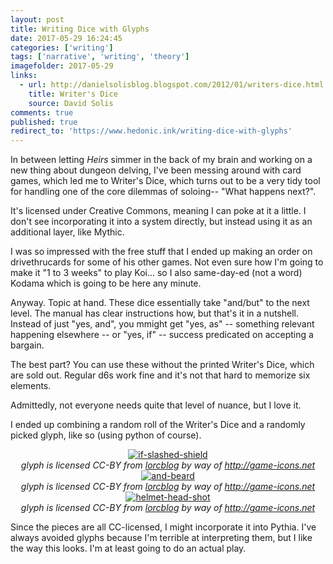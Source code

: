 ```yaml
---
layout: post
title: Writing Dice with Glyphs
date: 2017-05-29 16:24:45
categories: ['writing']
tags: ['narrative', 'writing', 'theory']
imagefolder: 2017-05-29
links:
  - url: http://danielsolisblog.blogspot.com/2012/01/writers-dice.html
    title: Writer's Dice
    source: David Solis
comments: true
published: true
redirect_to: 'https://www.hedonic.ink/writing-dice-with-glyphs'
---
```


In between letting *Heirs* simmer in the back of my brain and working on a new thing about dungeon delving, I've been messing around with card games, which led me to Writer's Dice, which turns out to be a very tidy tool for handling one of the core dilemmas of soloing-- "What happens next?".

It's licensed under Creative Commons, meaning I can poke at it a little. I don't see incorporating it into a system directly, but instead using it as an additional layer, like Mythic.

<!--more-->

I was so impressed with the free stuff that I ended up making an order on drivethrucards for some of his other games. Not even sure how I'm going to make it "1 to 3 weeks" to play Koi... so I also same-day-ed (not a word) Kodama which is going to be here any minute.

Anyway. Topic at hand. These dice essentially take "and/but" to the next level. The manual has clear instructions how, but that's it in a nutshell. Instead of just "yes, and", you mmight get "yes, as" -- something relevant happening elsewhere -- or "yes, if" -- success predicated on accepting a bargain.

The best part? You can use these without the printed Writer's Dice, which are sold out. Regular d6s work fine and it's not that hard to memorize six elements.

Admittedly, not everyone needs quite that level of nuance, but I love it.

I ended up combining a random roll of the Writer's Dice and a randomly picked glyph, like so (using python of course).

<center>
<a href="{{ site.baseurl }}/img/posts/{{page.imagefolder}}/one.png" target="new">
<img src="{{ site.baseurl }}/img/posts/{{page.imagefolder}}/one.png" alt="if-slashed-shield">
</a><br>
<i>glyph is licensed CC-BY from <a href="http://lorcblog.blogspot.com">lorcblog</a> by way of <a href="http://game-icons.net">http://game-icons.net</a></i>
</center>

<center>
<a href="{{ site.baseurl }}/img/posts/{{page.imagefolder}}/two.png" target="new">
<img src="{{ site.baseurl }}/img/posts/{{page.imagefolder}}/two.png" alt="and-beard">
</a><br>
<i>glyph is licensed CC-BY from <a href="http://lorcblog.blogspot.com">lorcblog</a> by way of <a href="http://game-icons.net">http://game-icons.net</a></i>
</center>

<center>
<a href="{{ site.baseurl }}/img/posts/{{page.imagefolder}}/three.png" target="new">
<img src="{{ site.baseurl }}/img/posts/{{page.imagefolder}}/three.png" alt="helmet-head-shot">
</a><br>
<i>glyph is licensed CC-BY from <a href="http://lorcblog.blogspot.com">lorcblog</a> by way of <a href="http://game-icons.net">http://game-icons.net</a></i>
</center>

Since the pieces are all CC-licensed, I might incorporate it into Pythia. I've always avoided glyphs because I'm terrible at interpreting them, but I like the way this looks. I'm at least going to do an actual play.
